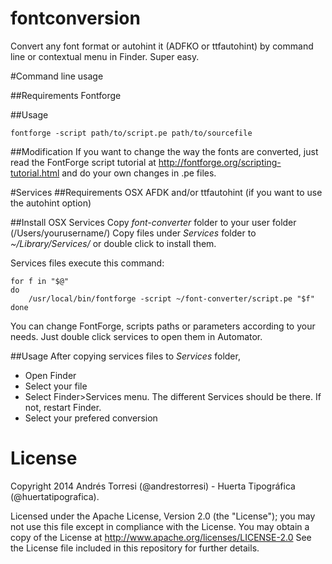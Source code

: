 fontconversion
==============

Convert any font format or autohint it (ADFKO or ttfautohint) by command line or contextual menu in Finder.
Super easy.

#Command line usage

##Requirements
Fontforge

##Usage
	
	fontforge -script path/to/script.pe path/to/sourcefile
	
##Modification
If you want to change the way the fonts are converted, just read the FontForge script tutorial at http://fontforge.org/scripting-tutorial.html and do your own changes in .pe files.
	

#Services
##Requirements
OSX
AFDK and/or ttfautohint (if you want to use the autohint option)

##Install OSX Services
Copy *font-converter* folder to your user folder (/Users/yourusername/)
Copy files under *Services* folder to *~/Library/Services/* or double click to install them.

Services files execute this command:
	
	for f in "$@"
	do
		/usr/local/bin/fontforge -script ~/font-converter/script.pe "$f"
	done
	
You can change FontForge, scripts paths or parameters according to your needs.
Just double click services to open them in Automator.


##Usage
After copying services files to *Services* folder, 
* Open Finder
* Select your file
* Select Finder>Services menu. The different Services should be there. If not, restart Finder.
* Select your prefered conversion

# License

Copyright 2014 Andrés Torresi (@andrestorresi) - Huerta Tipográfica (@huertatipografica).

Licensed under the Apache License, Version 2.0 (the "License");
you may not use this file except in compliance with the License.
You may obtain a copy of the License at http://www.apache.org/licenses/LICENSE-2.0
See the License file included in this repository for further details.


